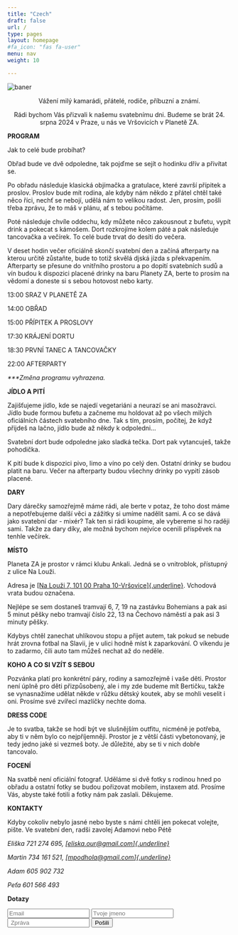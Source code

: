 ```yaml
---
title: "Czech"
draft: false
url: /
type: pages
layout: homepage
#fa_icon: "fas fa-user"
menu: nav
weight: 10

---
```

![baner](/images/Eliska_a_Martin2.jpg)


<p style="text-align: center;">Vážení milý kamarádi, přátelé, rodiče, příbuzní a známí.</p>

<p style="text-align: center;">Rádi bychom Vás přizvali k našemu svatebnímu dni. Budeme se brát 24.
srpna 2024 v Praze, u nás ve Vršovicích v Planetě ZA.</p>



**PROGRAM**

Jak to celé bude probíhat?

Obřad bude ve dvě odpoledne, tak pojďme se sejít o hodinku dřív a
přivítat se.

Po obřadu následuje klasická objímačka a gratulace, které završí
přípitek a proslov. Proslov bude mít rodina, ale kdyby nám někdo z
přátel chtěl také něco říci, nechť se nebojí, udělá nám to velikou
radost. Jen, prosím, pošli třeba zprávu, že to máš v plánu, ať s tebou
počítáme.

Poté následuje chvíle oddechu, kdy můžete něco zakousnout z bufetu,
vypít drink a pokecat s kámošem. Dort rozkrojíme kolem páté a pak
následuje tancovačka a večírek. To celé bude trvat do desíti do večera.

V deset hodin večer oficiálně skončí svatební den a začíná afterparty na
kterou určitě zůstaňte, bude to totiž skvělá djská jízda s překvapením.
Afterparty se přesune do vnitřního prostoru a po dopití svatebních sudů
a vín budou k dispozici placené drinky na baru Planety ZA, berte to
prosím na vědomí a doneste si s sebou hotovost nebo karty.

13:00 SRAZ V PLANETĚ ZA

14:00 OBŘAD

15:00 PŘÍPITEK A PROSLOVY

17:30 KRÁJENÍ DORTU

18:30 PRVNÍ TANEC A TANCOVAČKY

22:00 AFTERPARTY

*\*\*\*Změna programu vyhrazena.*

**JÍDLO A PITÍ**

Zajišťujeme jídlo, kde se najedí vegetariáni a neurazí se ani
masožravci. Jídlo bude formou bufetu a začneme mu holdovat až po všech
milých oficiálních částech svatebního dne. Tak s tím, prosím, počítej,
že když přijdeš na lačno, jídlo bude až někdy k odpoledni...

Svatební dort bude odpoledne jako sladká tečka. Dort pak vytancuješ,
takže pohodička.

K pití bude k dispozici pivo, limo a víno po celý den. Ostatní drinky se
budou platit na baru. Večer na afterparty budou všechny drinky po vypití
zásob placené.

**DARY**

Dary dárečky samozřejmě máme rádi, ale berte v potaz, že toho dost máme
a nepotřebujeme další věci a zážitky si umíme nadělit sami. A co se dává
jako svatební dar - mixér? Tak ten si rádi koupíme, ale vybereme si ho
raději sami. Takže za dary díky, ale možná bychom nejvíce ocenili
příspěvek na tenhle večírek.

**MÍSTO**

Planeta ZA je prostor v rámci klubu Ankali. Jedná se o vnitroblok,
přístupný z ulice Na Louži.

Adresa je [[Na Louži 7, 101 00 Praha
10-Vršovice]{.underline}](https://www.google.com/maps/place//data=!4m2!3m1!1s0x470b934506f7706b:0x3e035a2162903ccd?sa=X&ved=2ahUKEwj_0aC3nMeEAxVhwAIHHWzVChMQ4kB6BAgkEAA).
Vchodová vrata budou označena.

Nejlépe se sem dostaneš tramvají 6, 7, 19 na zastávku Bohemians a pak
asi 5 minut pěšky nebo tramvají číslo 22, 13 na Čechovo náměstí a pak
asi 3 minuty pěšky.

Kdybys chtěl zanechat uhlíkovou stopu a přijet autem, tak pokud se
nebude hrát zrovna fotbal na Slavii, je v ulici hodně míst k
zaparkování. O víkendu je to zadarmo, čili auto tam můžeš nechat až do
neděle.

**KOHO A CO SI VZÍT S SEBOU**

Pozvánka platí pro konkrétní páry, rodiny a samozřejmě i vaše děti.
Prostor není úplně pro děti přizpůsobený, ale i my zde budeme mít
Bertičku, takže se vynasnažíme udělat někde v růžku dětský koutek, aby
se mohli veselit i oni. Prosíme své zvířecí mazlíčky nechte doma.

**DRESS CODE**

Je to svatba, takže se hodí být ve slušnějším outfitu, nicméně je
potřeba, aby ti v něm bylo co nejpříjemněji. Prostor je z větší části
vybetonovaný, je tedy jedno jaké si vezmeš boty. Je důležité, aby se ti
v nich dobře tancovalo.

**FOCENÍ**

Na svatbě není oficiální fotograf. Uděláme si dvě fotky s rodinou hned
po obřadu a ostatní fotky se budou pořizovat mobilem, instaxem atd.
Prosíme Vás, abyste také fotili a fotky nám pak zaslali. Děkujeme.

**KONTAKTY**

Kdyby cokoliv nebylo jasné nebo byste s námi chtěli jen pokecat volejte,
pište. Ve svatební den, radši zavolej Adamovi nebo Pétě

*Eliška 721 274 695,
[[eliska.our@gmail.com]{.underline}](mailto:eliska.our@gmail.com)*

*Martin 734 161 521,
[[mpodhola@gmail.com]{.underline}](mailto:mpodhola@gmail.com)*

*Adam 605 902 732*

*Peťa 601 566 493*

**Dotazy**

<form accept-charset="UTF-8" action="https://getform.io/f/BeXgm8dy" method="POST">
    <input type="email" name="email" placeholder="Email">
    <input type="text" name="name" placeholder="Tvoje jmeno">
    <input type="text" name="message" placeholder=" Zpráva">
    <button type="submit">Pošili</button>
</form>